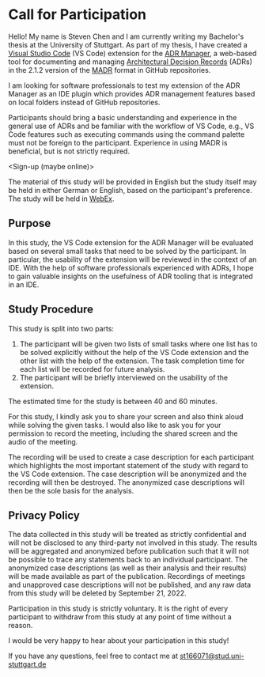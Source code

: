 # Call for Participation

Hello! My name is Steven Chen and I am currently writing my Bachelor's thesis at the University of Stuttgart. As part of my thesis, I have created a [Visual Studio Code](https://code.visualstudio.com) (VS Code) extension for the [ADR Manager](https://adr.github.io/adr-manager), a web-based tool for documenting and managing [Architectural Decision Records](https://adr.github.io) (ADRs) in the 2.1.2 version of the [MADR](https://adr.github.io/madr) format in GitHub repositories.

I am looking for software professionals to test my extension of the ADR Manager as an IDE plugin which provides ADR management features based on local folders instead of GitHub repositories. 

Participants should bring a basic understanding and experience in the general use of ADRs and be familiar with the workflow of VS Code, e.g., VS Code features such as executing commands using the command palette must not be foreign to the participant. Experience in using MADR is beneficial, but is not strictly required.

\<Sign-up (maybe online)\>

The material of this study will be provided in English but the study itself may be held in either German or English, based on the participant's preference. The study will be held in [WebEx](https://www.webex.com).


## Purpose

In this study, the VS Code extension for the ADR Manager will be evaluated based on several small tasks that need to be solved by the participant. In particular, the usability of the extension will be reviewed in the context of an IDE.
With the help of software professionals experienced with ADRs, I hope to gain valuable insights on the usefulness of ADR tooling that is integrated in an IDE.


## Study Procedure

This study is split into two parts:

1. The participant will be given two lists of small tasks where one list has to be solved explicitly without the help of the VS Code extension and the other list with the help of the extension. The task completion time for each list will be recorded for future analysis.
2. The participant will be briefly interviewed on the usability of the extension.

The estimated time for the study is between 40 and 60 minutes.

For this study, I kindly ask you to share your screen and also think aloud while solving the given tasks. I would also like to ask you for your permission to record the meeting, including the shared screen and the audio of the meeting.

The recording will be used to create a case description for each participant which highlights the most important statement of the study with regard to the VS Code extension.
The case description will be anonymized and the recording will then be destroyed. The anonymized case descriptions will then be the sole basis for the analysis.


## Privacy Policy

The data collected in this study will be treated as strictly confidential and will not be disclosed to any third-party not involved in this study. The results will be aggregated and anonymized before publication such that it will not be possible to trace any statements back to an individual participant.
The anonymized case descriptions (as well as their analysis and their results) will be made available as part of the publication. Recordings of meetings and unapproved case descriptions will not be published, and any raw data from this study will be deleted by September 21, 2022.

Participation in this study is strictly voluntary. It is the right of every participant to withdraw from this study at any point of time without a reason.


I would be very happy to hear about your participation in this study!

If you have any questions, feel free to contact me at st166071@stud.uni-stuttgart.de